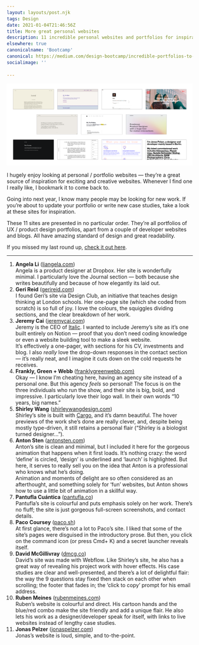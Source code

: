 ```yaml
---
layout: layouts/post.njk
tags: Design
date: 2021-01-04T21:46:56Z
title: More great personal websites
description: 11 incredible personal websites and portfolios for inspiration.
elsewhere: true
canonicalname: 'Bootcamp'
canonical: https://medium.com/design-bootcamp/incredible-portfolios-to-inspire-you-34fb5069f1b3
socialimage: ''

---
```

![](/img/portfolios2.png "A screenshot of the eleven websites listed.")

I hugely enjoy looking at personal / portfolio websites — they’re a great source of inspiration for exciting and creative websites. Whenever I find one I really like, I bookmark it to come back to.

Going into next year, I know many people may be looking for new work. If you’re about to update your portfolio or write new case studies, take a look at these sites for inspiration.

These 11 sites are presented in no particular order. They’re all portfolios of UX / product design portfolios, apart from a couple of developer websites and blogs. All have amazing standard of design and great readability.

If you missed my last round up, [check it out here](https://paavanblog.com/posts/these-are-my-favourite-personal-websites/).

***

 1. **Angela Li** ([liangela.com](https://www.liangela.com/))  
    Angela is a product designer at Dropbox. Her site is wonderfully minimal. I particularly love the Journal section — both because she writes beautifully and because of how elegantly its laid out.
 2. **Geri Reid** ([gerireid.com](https://gerireid.com/))  
    I found Geri’s site via Design Club, an initiative that teaches design thinking at London schools. Her one-page site (which she coded from scratch) is so full of joy. I love the colours, the squiggles dividing sections, and the clear breakdown of her work.
 3. **Jeremy Cai** ([jeremycai.com](https://jeremycai.com/))  
    Jeremy is the CEO of [Italic](https://italic.com/). I wanted to include Jeremy’s site as it’s one built entirely on Notion — proof that you don’t need coding knowledge or even a website building tool to make a sleek website.  
    It’s effectively a one-pager, with sections for his CV, investments and blog. I also _really_ love the drop-down responses in the contact section — it’s really neat, and I imagine it cuts down on the cold requests he receives.
 4. **Frankly, Green + Webb** ([franklygreenwebb.com)](https://www.franklygreenwebb.com/)  
    Okay — I know I’m cheating here, having an agency site instead of a personal one. But this agency _feels_ so personal! The focus is on the three individuals who run the show, and their site is big, bold, and impressive. I particularly love their logo wall. In their own words “10 years, big names.”
 5. **Shirley Wang** ([shirleywangdesign.com](https://shirleywangdesign.com/))  
    Shirley’s site is built with [Cargo](http://cargo.site), and it’s damn beautiful. The hover previews of the work she’s done are really clever, and, despite being mostly type-driven, it still retains a personal flair (“Shirley is a biologist turned designer…”).
 6. **Anton Sten** ([antonsten.com](https://www.antonsten.com/))  
    Anton’s site is clean and minimal, but I included it here for the gorgeous animation that happens when it first loads. It’s nothing crazy: the word ‘define’ is circled, ‘design’ is underlined and ‘launch’ is highlighted. But here, it serves to really sell you on the idea that Anton is a professional who knows what he’s doing.  
    Animation and moments of delight are so often considered as an afterthought, and something solely for ‘fun’ websites, but Anton shows how to use a little bit of animation in a skillful way.
 7. **Pantufla Cuántica** ([pantufla.co](http://pantufla.co/))  
    Pantufla’s site is colourful and puts emphasis solely on her work. There’s no fluff; the site is just gorgeous full-screen screenshots, and contact details.
 8. **Paco** **Coursey** ([paco.sh](https://paco.sh/))  
    At first glance, there’s not a lot to Paco’s site. I liked that some of the site’s pages were disguised in the introductory prose. But then, you click on the command icon (or press Cmd+ K) and a secret launcher reveals itself.
 9. **David McGillivray** ([dmcg.co](http://dmcg.co/))  
    David’s site was made with Webflow. Like Shirley’s site, he also has a great way of revealing his project work with hover effects. His case studies are clear and well-presented, and there’s a lot of delightful flair: the way the 9 questions stay fixed then stack on each other when scrolling; the footer that fades in; the ‘click to copy’ prompt for his email address.
10. **Ruben Meines** ([rubenmeines.com](https://rubenmeines.com/))  
    Ruben’s website is colourful and direct. His cartoon hands and the blue/red combo make the site friendly and add a unique flair. He also lets his work as a designer/developer speak for itself, with links to live websites instead of lengthy case studies.
11. **Jonas Pelzer** ([jonaspelzer.com](https://jonaspelzer.com))  
    Jonas’s website is loud, simple, and to-the-point.